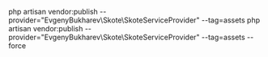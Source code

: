 php artisan vendor:publish --provider="EvgenyBukharev\Skote\SkoteServiceProvider" --tag=assets
php artisan vendor:publish --provider="EvgenyBukharev\Skote\SkoteServiceProvider" --tag=assets --force
